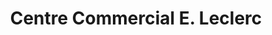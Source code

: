 ---
title: "Centre Commercial E. Leclerc"
url: /saint-louis/centre-commercial-e-leclerc/
shop: Supermarkt
---